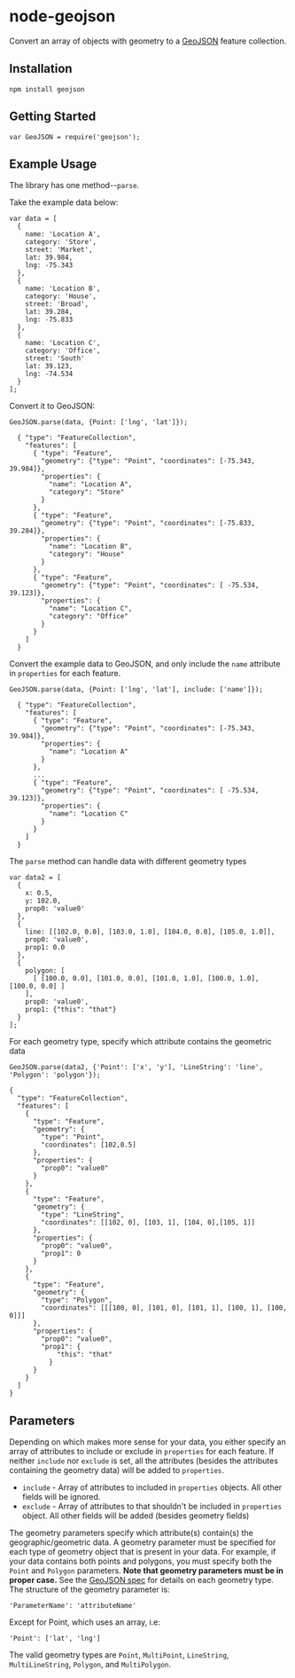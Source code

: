 # node-geojson

Convert an array of objects with geometry to a [GeoJSON](http://geojson.org/) feature collection.

## Installation

    npm install geojson

## Getting Started

    var GeoJSON = require('geojson');

## Example Usage

The library has one method--`parse`.

Take the example data below:
    
    var data = [
      {
        name: 'Location A',
        category: 'Store',
        street: 'Market',
        lat: 39.984,
        lng: -75.343
      },
      {
        name: 'Location B',
        category: 'House',
        street: 'Broad',
        lat: 39.284,
        lng: -75.833
      },
      {
        name: 'Location C',
        category: 'Office',
        street: 'South'
        lat: 39.123,
        lng: -74.534
      }
    ];

Convert it to GeoJSON:
    
    GeoJSON.parse(data, {Point: ['lng', 'lat']});

      { "type": "FeatureCollection",
        "features": [
          { "type": "Feature",
            "geometry": {"type": "Point", "coordinates": [-75.343, 39.984]},
            "properties": { 
              "name": "Location A",
              "category": "Store"
            }
          },
          { "type": "Feature",
            "geometry": {"type": "Point", "coordinates": [-75.833, 39.284]},
            "properties": { 
              "name": "Location B",
              "category": "House"
            }
          },
          { "type": "Feature",
            "geometry": {"type": "Point", "coordinates": [ -75.534, 39.123]},
            "properties": { 
              "name": "Location C",
              "category": "Office"
            }
          }
        ]
      }
  
Convert the example data to GeoJSON, and only include the `name` attribute in `properties` for each feature.
    
    GeoJSON.parse(data, {Point: ['lng', 'lat'], include: ['name']});

      { "type": "FeatureCollection",
        "features": [
          { "type": "Feature",
            "geometry": {"type": "Point", "coordinates": [-75.343, 39.984]},
            "properties": { 
              "name": "Location A"
            }
          },
          ...
          { "type": "Feature",
            "geometry": {"type": "Point", "coordinates": [ -75.534, 39.123]},
            "properties": { 
              "name": "Location C"
            }
          }
        ]
      }

The `parse` method can handle data with different geometry types

    var data2 = [
      { 
        x: 0.5,
        y: 102.0,
        prop0: 'value0'
      },
      {
        line: [[102.0, 0.0], [103.0, 1.0], [104.0, 0.0], [105.0, 1.0]],
        prop0: 'value0',
        prop1: 0.0
      },
      {
        polygon: [
          [ [100.0, 0.0], [101.0, 0.0], [101.0, 1.0], [100.0, 1.0], [100.0, 0.0] ]
        ],
        prop0: 'value0',
        prop1: {"this": "that"}
      }
    ];

For each geometry type, specify which attribute contains the geometric data

    GeoJSON.parse(data2, {'Point': ['x', 'y'], 'LineString': 'line', 'Polygon': 'polygon'});

    {
      "type": "FeatureCollection",
      "features": [
        {
          "type": "Feature",
          "geometry": {
            "type": "Point",
            "coordinates": [102,0.5]
          },
          "properties": {
            "prop0": "value0"
          }
        },
        {
          "type": "Feature",
          "geometry": {
            "type": "LineString",
            "coordinates": [[102, 0], [103, 1], [104, 0],[105, 1]]
          },
          "properties": {
            "prop0": "value0",
            "prop1": 0
          }
        },
        {
          "type": "Feature",
          "geometry": {
            "type": "Polygon",
            "coordinates": [[[100, 0], [101, 0], [101, 1], [100, 1], [100, 0]]]
          },
          "properties": {
            "prop0": "value0",
            "prop1": {
                "this": "that"
              }
          }
        }
      ]
    }

## Parameters

Depending on which makes more sense for your data, you either specify an array of attributes to include or exclude in `properties` for each feature. If neither `include` nor `exclude` is set, all the attributes (besides the attributes containing the geometry data) will be added to `properties`.

- `include` - Array of attributes to included in `properties` objects. All other fields will be ignored.
- `exclude` - Array of attributes to that shouldn't be included in `properties` object. All other fields will be added (besides geometry fields)

The geometry parameters specify which attribute(s) contain(s) the geographic/geometric data. A geometry parameter must be specified for each type of geometry object that is present in your data. For example, if your data contains both points and polygons, you must specify both the `Point` and `Polygon` parameters. **Note that geometry parameters must be in proper case.** See the [GeoJSON spec](http://geojson.org/geojson-spec.html) for details on each geometry type. The structure of the geometry parameter is:

    'ParameterName': 'attributeName'

Except for Point, which uses an array, i.e:

    'Point': ['lat', 'lng']

The valid geometry types are `Point`, `MultiPoint`, `LineString`, `MultiLineString`, `Polygon`, and `MultiPolygon`.